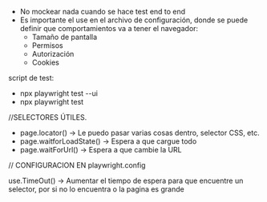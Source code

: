 - No mockear nada cuando se hace test end to end
- Es importante el use en el archivo de configuración, donde se puede definir que comportamientos va a tener el navegador:
  - Tamaño de pantalla
  - Permisos
  - Autorización
  - Cookies

script de test:

- npx playwright test --ui
- npx playwright test

//SELECTORES ÚTILES.

- page.locator() -> Le puedo pasar varias cosas dentro, selector CSS, etc.
- page.waitforLoadState() -> Espera a que cargue todo
- page.waitForUrl() -> Espera a que cambie la URL

// CONFIGURACION EN playwright.config

use.TimeOut() -> Aumentar el tiempo de espera para que encuentre un selector, por si no lo encuentra o la pagina es grande
